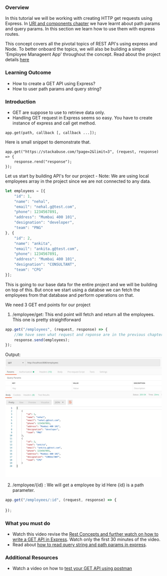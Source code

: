 ### Overview
In this tutorial we will be working with creating HTTP get requests using Express.
In [URI and components chapter](../4.%20Introduction%20to%20APIs/4.3%20URI%20and%20its%20components.md) we have learnt about path params and query params. In this section we learn how to use them with express routes.

This concept covers all the pivotal topics of REST API's using express and Node. To better onboard the topics, we will also be building a simple 'Employee Manageent App' throughout the concept. Read about the project details [here](../7.%20project/project.md)


### Learning Outcome
- How to create a GET API using Express?
- How to user path params and query string? 

### Introduction
- GET are suppose to use to retrieve data only. 
- Handling GET request in Express seems so easy. You have to create instance of express and call get method. 
```
app.get(path, callback [, callback ...]);
```
Here is small snippet to demonstrate that.

```
app.get("https://stackabuse.com/?page=2&limit=3", (request, response) => {
    response.rend("response");
});
```

Let us start by building API's for our project -
Note: We are using local employees array in the project since we are not connected to any data.

```js
let employees = [{
    "id": 1,
    "name": "nehal",
    "email": "nehal.g@test.com",
    "phone": 1234567891,
    "address": "Mumbai 400 101",
    "designation": "developer",
    "team": "PNG"
}, {
    "id": 2,
    "name": "ankita",
    "email": "ankita.g@test.com",
    "phone": 1234567891,
    "address": "Mumbai 400 101",
    "designation": "CONSULTANT",
    "team": "CPG"
}];
```
This is going to our base data for the entire project and we will be building on top of this. But once we start using a databse we can fetch the employees from that database and perform operations on that.

We need 3 GET end points for our project 
1. /employee/get: This end point will fetch and return all the employees. This one is pretty straightforward

```js
app.get("/employees", (request, response) => {
    //We have seen what request and reponse are in the previous chapter.
    response.send(employees);
});
```

Output: 
![](../7.%20project/images/1.png)

2. /employee/{id} : We will get a employee by id
Here {id} is a path parameter. 

```js
app.get("/employees/:id", (request, response) => { 
    
});
```

### What you must do
- Watch this video revise the [Rest Concepts and further watch on how to write a GET API in Express](https://www.youtube.com/watch?v=pKd0Rpw7O48&t=65s). Watch only the first 30 minutes of the video.
- Read about [how to read query string and path params in express](https://stackabuse.com/get-query-strings-and-parameters-in-express-js/).

### Additional Resources
- Watch a video on how to [test your GET API using postman](https://www.youtube.com/watch?v=cR_FqveTewo)